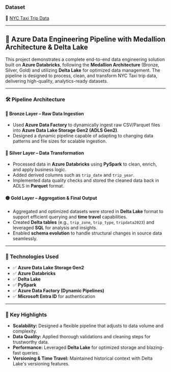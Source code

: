 
### Dataset  
🔗 [NYC Taxi Trip Data](https://www.nyc.gov/site/tlc/about/tlc-trip-record-data.page)

---

## 🚀 Azure Data Engineering Pipeline with Medallion Architecture & Delta Lake

This project demonstrates a complete end-to-end data engineering solution built on **Azure Databricks**, following the **Medallion Architecture** (Bronze, Silver, Gold) and utilizing **Delta Lake** for optimized data management. The pipeline is designed to process, clean, and transform NYC Taxi trip data, delivering high-quality, analytics-ready datasets.

---

### 🛠️ Pipeline Architecture

#### 🔹 Bronze Layer – Raw Data Ingestion
- Used **Azure Data Factory** to dynamically ingest raw CSV/Parquet files into **Azure Data Lake Storage Gen2 (ADLS Gen2)**.
- Designed a dynamic pipeline capable of adapting to changing data patterns and file sizes for scalable ingestion.

#### 🔸 Silver Layer – Data Transformation
- Processed data in **Azure Databricks** using **PySpark** to clean, enrich, and apply business logic.
- Added derived columns such as `trip_date` and `trip_year`.
- Implemented data quality checks and stored the cleaned data back in ADLS in **Parquet** format.

#### 🟡 Gold Layer – Aggregation & Final Output
- Aggregated and optimized datasets were stored in **Delta Lake** format to support efficient querying and **time travel** capabilities.
- Created **Delta tables** (e.g., `trip_zone`, `trip_type`, `tripdata2023`) and leveraged **SQL** for analysis and insights.
- Enabled **schema evolution** to handle structural changes in source data seamlessly.

---

### 🔧 Technologies Used

- ✅ **Azure Data Lake Storage Gen2**
- ✅ **Azure Databricks**
- ✅ **Delta Lake**
- ✅ **PySpark**
- ✅ **Azure Data Factory (Dynamic Pipelines)**
- ✅ **Microsoft Entra ID** for authentication

---

### 🌟 Key Highlights

- **Scalability:** Designed a flexible pipeline that adjusts to data volume and complexity.
- **Data Quality:** Applied thorough validations and cleaning steps for trustworthy data.
- **Performance:** Leveraged **Delta Lake** for optimized storage and blazing-fast queries.
- **Versioning & Time Travel:** Maintained historical context with Delta Lake's versioning features.
